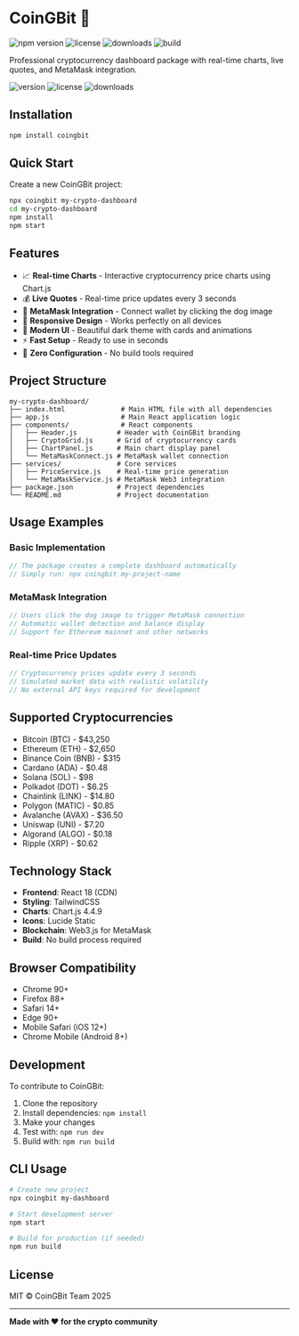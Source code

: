 # CoinGBit 🚀

![npm version](https://img.shields.io/npm/v/coingbit)
![license](https://img.shields.io/github/license/coingbit/coingbit-package)
![downloads](https://img.shields.io/npm/dt/coingbit)
![build](https://img.shields.io/github/actions/workflow/status/coingbit/coingbit-package/main.yml)

Professional cryptocurrency dashboard package with real-time charts, live quotes, and MetaMask integration.

![version](https://img.shields.io/npm/v/coingbit)
![license](https://img.shields.io/github/license/coingbit/coingbit-package)
![downloads](https://img.shields.io/npm/dt/coingbit)

## Installation

```bash
npm install coingbit
```

## Quick Start

Create a new CoinGBit project:

```bash
npx coingbit my-crypto-dashboard
cd my-crypto-dashboard
npm install
npm start
```

## Features

- 📈 **Real-time Charts** - Interactive cryptocurrency price charts using Chart.js
- 💰 **Live Quotes** - Real-time price updates every 3 seconds  
- 🦊 **MetaMask Integration** - Connect wallet by clicking the dog image
- 📱 **Responsive Design** - Works perfectly on all devices
- 🎨 **Modern UI** - Beautiful dark theme with cards and animations
- ⚡ **Fast Setup** - Ready to use in seconds
- 🔧 **Zero Configuration** - No build tools required

## Project Structure

```
my-crypto-dashboard/
├── index.html              # Main HTML file with all dependencies
├── app.js                  # Main React application logic
├── components/             # React components
│   ├── Header.js          # Header with CoinGBit branding
│   ├── CryptoGrid.js      # Grid of cryptocurrency cards
│   ├── ChartPanel.js      # Main chart display panel
│   └── MetaMaskConnect.js # MetaMask wallet connection
├── services/              # Core services
│   ├── PriceService.js    # Real-time price generation
│   └── MetaMaskService.js # MetaMask Web3 integration
├── package.json           # Project dependencies
└── README.md              # Project documentation
```

## Usage Examples

### Basic Implementation
```javascript
// The package creates a complete dashboard automatically
// Simply run: npx coingbit my-project-name
```

### MetaMask Integration
```javascript
// Users click the dog image to trigger MetaMask connection
// Automatic wallet detection and balance display
// Support for Ethereum mainnet and other networks
```

### Real-time Price Updates
```javascript
// Cryptocurrency prices update every 3 seconds
// Simulated market data with realistic volatility
// No external API keys required for development
```

## Supported Cryptocurrencies

- Bitcoin (BTC) - $43,250
- Ethereum (ETH) - $2,650
- Binance Coin (BNB) - $315
- Cardano (ADA) - $0.48
- Solana (SOL) - $98
- Polkadot (DOT) - $6.25
- Chainlink (LINK) - $14.80
- Polygon (MATIC) - $0.85
- Avalanche (AVAX) - $36.50
- Uniswap (UNI) - $7.20
- Algorand (ALGO) - $0.18
- Ripple (XRP) - $0.62

## Technology Stack

- **Frontend**: React 18 (CDN)
- **Styling**: TailwindCSS
- **Charts**: Chart.js 4.4.9
- **Icons**: Lucide Static
- **Blockchain**: Web3.js for MetaMask
- **Build**: No build process required

## Browser Compatibility

- Chrome 90+
- Firefox 88+
- Safari 14+
- Edge 90+
- Mobile Safari (iOS 12+)
- Chrome Mobile (Android 8+)

## Development

To contribute to CoinGBit:

1. Clone the repository
2. Install dependencies: `npm install`
3. Make your changes
4. Test with: `npm run dev`
5. Build with: `npm run build`

## CLI Usage

```bash
# Create new project
npx coingbit my-dashboard

# Start development server
npm start

# Build for production (if needed)
npm run build
```

## License

MIT © CoinGBit Team 2025

---

**Made with ❤️ for the crypto community**
